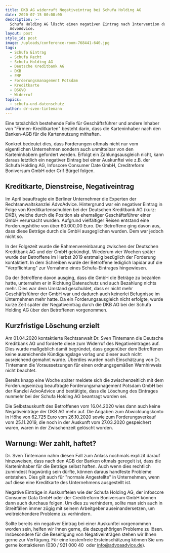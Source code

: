 ```yaml
---
title: DKB AG widerruft Negativeintrag bei Schufa Holding AG
date: 2020-07-15 00:00:00
description: >-
  Schufa Holding AG löscht einen negativen Eintrag nach Intervention durch
  AdvoAdvice.
layout: post
style_id: post
image: /uploads/conference-room-768441-640.jpg
tags:
  - Schufa Eintrag
  - Schufa Recht
  - Schufa Holding AG
  - Deutsche Kreditbank AG
  - DKB
  - FMP
  - Forderungsmanagement Potsdam
  - Kreditkarte
  - DSGVO
  - Widerruf
topics:
  - schufa-und-datenschutz
author: dr-sven-tintemann
---
```


Eine tatsächlich bestehende Falle für Geschäftsführer und andere Inhaber von "Firmen-Kreditkarten" besteht darin, dass die Karteninhaber nach den Banken-AGB für die Kartennutzung mithaften.

Konkret bedeutet dies, dass Forderungen oftmals nicht nur vom eigentlichen Unternehmen sondern auch unmittelbar von den Karteninhabern gefordert werden. Erfolgt ein Zahlungsausgleich nicht, kann daraus letztlich ein negativer Eintrag bei einer Auskunftei wie z.B. der Schufa Holding AG, Infoscore Consumer Date GmbH, Creditreform Boniversum GmbH oder Crif Bürgel folgen.

## Kreditkarte, Dienstreise, Negativeintrag

Im April beauftragte ein Berliner Unternehmer die Experten der Rechtsanwaltskanzlei AdvoAdvice. Hintergrund war ein negativer Eintrag in Folge von Kreditkartenschulden bei der Deutschen Kreditbank AG (kurz: DKB), welche durch die Position als ehemaliger Geschäftsführer einer GmbH verursacht wurden. Aufgrund vielfältiger Reisen entstand eine Forderungshöhe von über 60.000,00 Euro. Der Betroffene ging davon aus, dass diese Beträge durch die GmbH ausgeglichen wurden. Dem war jedoch nicht so.

In der Folgezeit wurde die Rahmenvereinbarung zwischen der Deutschen Kreditbank AG und der GmbH gekündigt. Wiederum vier Wochen später wurde der Betroffene im Herbst 2019 erstmalig bezüglich der Forderung kontaktiert. In dem Schreiben wurde der Betroffene lediglich lapidar auf die "Verpflichtung" zur Vornahme eines Schufa-Eintrages hingewiesen.

Da der Betroffene davon ausging, dass die GmbH die Beträge zu bezahlen hatte, unternahm er in Richtung Datenschutz und auch Bezahlung nichts mehr. Dies war dem Umstand geschuldet, dass er nicht mehr Geschäftsführer der GmbH war und dadurch auch keinerlei Befugnisse im Unternehmen mehr hatte. Da ein Forderungsausgleich nicht erfolgte, wurde kurze Zeit später der Negativeintrag durch die DKB AG bei der Schufa Holding AG über den Betroffenen vorgenommen.

## Kurzfristige Löschung erzielt

Am 01.04.2020 kontaktierte Rechtsanwalt Dr. Sven Tintemann die Deutsche Kreditbank AG und forderte diese zum Widerruf des Negativeintrages auf. Dies wurde ma&szlig;geblich damit begründet, dass gegenüber dem Betroffenen keine ausreichende Kündigungslage vorlag und dieser auch nicht ausreichend gemahnt wurde. Überdies wurden nach Einschätzung von Dr. Tintemann die Voraussetzungen für einen ordnungsgemä&szlig;en Warnhinweis nicht beachtet.

Bereits knapp eine Woche später meldete sich die zwischenzeitlich mit dem Forderungseinzug beauftragte Forderungsmanagement Potsdam GmbH bei der Kanzlei AdvoAdvice und bestätigte, dass die Löschung des Eintrages nunmehr bei der Schufa Holding AG beantragt worden sei.

Die Selbstauskunft des Betroffenen vom 16.04.2020 wies dann auch keine Negativeinträge der DKB AG mehr auf. Die Angaben zum Abwicklungskonto in Höhe von 62.725 Euro vom 26.10.2020 sowie zum Forderungsverkauf vom 25.11.2019, die noch in der Auskunft vom 27.03.2020 gespeichert waren, waren in der Zwischenzeit gelöscht worden.&nbsp;

## Warnung: Wer zahlt, haftet?

Dr. Sven Tintemann nahm diesen Fall zum Anlass nochmals explizit darauf hinzuweisen, dass nach den AGB der Banken oftmals geregelt ist, dass die Karteninhaber für die Beträge selbst haften. Auch wenn dies rechtlich zumindest fragwürdig sein dürfte, können daraus handfeste Probleme entstehen. Dies gilt auch für "normale Angestellte" in Unternehmen, wenn auf diese eine Kreditkarte des Unternehmens ausgestellt ist.

Negative Einträge in Auskunfteien wie der Schufa Holding AG, der infoscore Consumer Data GmbH oder der Creditreform Boniversum GmbH können dann auch durchaus folgen. Um dies zu verhindern, sollte man sich auch in Streitfällen immer zügig mit seinem Arbeitgeber auseinandersetzen, um weitreichendere Probleme zu verhindern.

Sollte bereits ein negativer Eintrag bei einer Auskunftei vorgenommen worden sein, helfen wir Ihnen gerne, die dazugehörigen Probleme zu lösen. Insbesondere für die Beseitigung von Negativeinträgen stehen wir Ihnen gerne zur Verfügung. Für eine kostenfreie Ersteinschätzung können Sie uns gerne kontaktieren (030 / 921 000 40&nbsp; oder info@advoaadvice.de).

&nbsp;